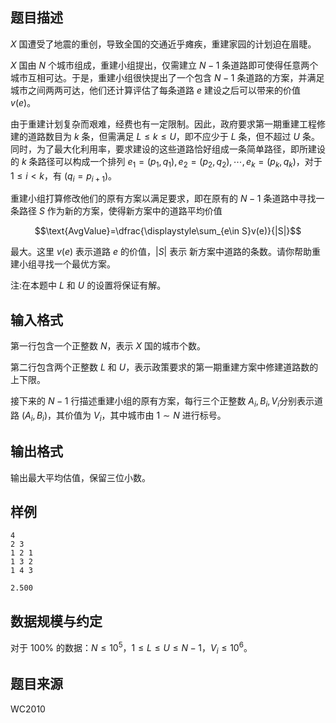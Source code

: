 ## 题目描述 

$X$ 国遭受了地震的重创，导致全国的交通近乎瘫疾，重建家园的计划迫在眉睫。

$X$ 国由 $N$ 个城市组成，重建小组提出，仅需建立 $N-1$ 条道路即可使得任意两个城市互相可达。于是，重建小组很快提出了一个包含 $N-1$ 条道路的方案，并满足城市之间两两可达，他们还计算评估了每条道路 $e$ 建设之后可以带来的价值 $v(e)$。

由于重建计划复杂而艰难，经费也有一定限制。因此，政府要求第一期重建工程修建的道路数目为 $k$ 条，但需满足 $L\leq k\leq U$，即不应少于 $L$ 条，但不超过 $U$ 条。同时，为了最大化利用率，要求建设的这些道路恰好组成一条简单路径，即所建设的 $k$ 条路径可以构成一个排列 $e_1=(p_1,q_1), e_2=(p_2,q_2),\cdots ,e_k=(p_k,q_k)$，对于 $1\leq i<k$，有 $(q_i=p_{i+1})$。

重建小组打算修改他们的原有方案以满足要求，即在原有的 $N-1$ 条道路中寻找一条路径 $S$ 作为新的方案，使得新方案中的道路平均价值

$$\text{AvgValue}=\dfrac{\displaystyle\sum_{e\in S}v(e)}{|S|}$$

最大。这里 $v(e)$ 表示道路 $e$ 的价值，$|S|$ 表示 新方案中道路的条数。请你帮助重建小组寻找一个最优方案。

注:在本题中 $L$ 和 $U$ 的设置将保证有解。

## 输入格式

第一行包含一个正整数 $N$，表示 $X$ 国的城市个数。

第二行包含两个正整数 $L$ 和 $U$，表示政策要求的第一期重建方案中修建道路数的上下限。

接下来的 $N-1$ 行描述重建小组的原有方案，每行三个正整数 $A_i,B_i,V_i$分别表示道路 $(A_i,B_i)$，其价值为 $V_i$，其中城市由 $1\sim N$ 进行标号。

## 输出格式

输出最大平均估值，保留三位小数。

## 样例

```input1
4
2 3
1 2 1
1 3 2
1 4 3
```

```output1
2.500
```

## 数据规模与约定

对于 $100\%$ 的数据：$N\leq 10^5$，$1\leq L\leq U\leq N-1$，$V_i\leq 10^6$。

## 题目来源

WC2010